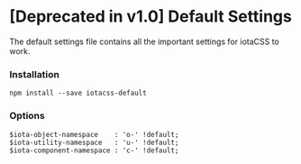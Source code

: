 # [Deprecated in v1.0] Default Settings

The default settings file contains all the important settings for iotaCSS to work.


### Installation

```
npm install --save iotacss-default
```


### Options

```
$iota-object-namespace    : 'o-' !default;
$iota-utility-namespace   : 'u-' !default;
$iota-component-namespace : 'c-' !default;
```

